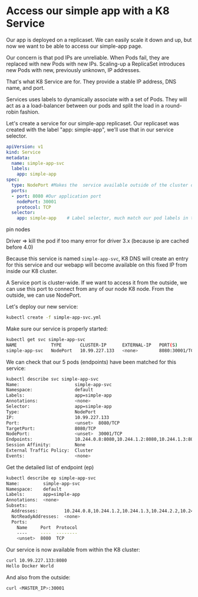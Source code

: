 # Access our simple app with a K8 Service

Our app is deployed on a replicaset. We can easily scale it down and up, but now we want to be able to access our simple-app page.

Our concern is that pod IPs are unreliable. When Pods fail, they are replaced with new Pods with new IPs. Scaling-up a ReplicaSet introduces new Pods with new, previously unknown, IP addresses.

That's what K8 Service are for. They provide a stable IP address, DNS name, and port.

Services uses labels to dynamically associate with a set of Pods. They will act as a a load-balancer between our pods and split the load in a round-robin fashion.

Let's create a service for our simple-app replicaset. Our replicaset was created with the label "app: simple-app", we'll use that in our service selector.


```yaml
apiVersion: v1
kind: Service
metadata:
  name: simple-app-svc
  labels:
    app: simple-app 
spec:
  type: NodePort #Makes the  service available outside of the cluster on this port (30001). ClusterIP is default
  ports:
  - port: 8080 #Our application port 
    nodePort: 30001
    protocol: TCP
  selector:
    app: simple-app    # Label selector, much match our pod labels in the rs spec.template.metadata.labels
```

pin nodes

Driver => kill the pod if too many error for driver 3.x (because ip are cached before 4.0)


Because this service is named `simple-app-svc`, K8 DNS will create an entry for this service and our webapp will become available on this fixed IP from inside our K8 cluster.

A Service port is cluster-wide. If we want to access it from the outside, we can use this port to connect from any of our node K8 node. From the outside, we can use NodePort.

Let's deploy our new service:
```bash
kubectl create -f simple-app-svc.yml
```

Make sure our service is properly started:  
```bash
kubectl get svc simple-app-svc 
NAME             TYPE       CLUSTER-IP      EXTERNAL-IP   PORT(S)          AGE
simple-app-svc   NodePort   10.99.227.133   <none>        8080:30001/TCP   2m30s
```
We can check that our 5 pods (endpoints) have been matched for this service:
```bash
kubectl describe svc simple-app-svc  
Name:                     simple-app-svc
Namespace:                default
Labels:                   app=simple-app
Annotations:              <none>
Selector:                 app=simple-app
Type:                     NodePort
IP:                       10.99.227.133
Port:                     <unset>  8080/TCP
TargetPort:               8080/TCP
NodePort:                 <unset>  30001/TCP
Endpoints:                10.244.0.8:8080,10.244.1.2:8080,10.244.1.3:8080 + 2 more...
Session Affinity:         None
External Traffic Policy:  Cluster
Events:                   <none>
```
Get the detailed list of endpoint (ep)
```bash
kubectl describe ep simple-app-svc 
Name:         simple-app-svc
Namespace:    default
Labels:       app=simple-app
Annotations:  <none>
Subsets:
  Addresses:          10.244.0.8,10.244.1.2,10.244.1.3,10.244.2.2,10.244.2.3
  NotReadyAddresses:  <none>
  Ports:
    Name     Port  Protocol
    ----     ----  --------
    <unset>  8080  TCP
```

Our service is now available from within the K8 cluster:

```bash
curl 10.99.227.133:8080
Hello Docker World
```
And also from the outside:
```bash
curl <MASTER_IP>:30001
```

